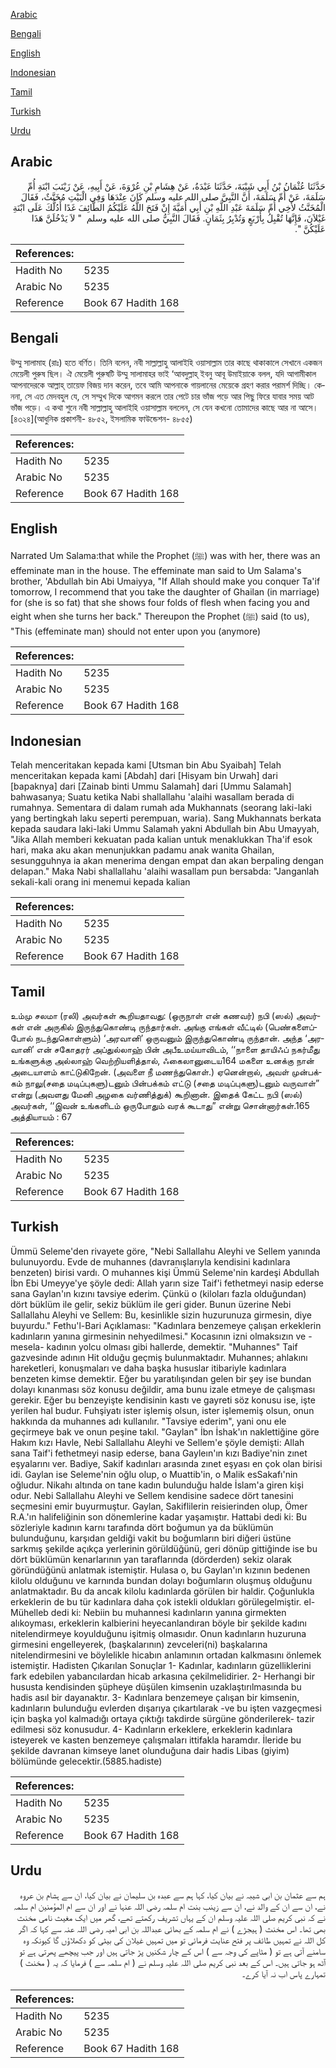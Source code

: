 [Arabic](#arabic)

[Bengali](#bengali)

[English](#english)

[Indonesian](#indonesian)

[Tamil](#tamil)

[Turkish](#turkish)

[Urdu](#urdu)

## Arabic


<div dir="rtl" lang="ar" style={{fontSize:'larger',backgroundColor:'#f8f9fa',padding:20}}>
حَدَّثَنَا عُثْمَانُ بْنُ أَبِي شَيْبَةَ، حَدَّثَنَا عَبْدَةُ، عَنْ هِشَامِ بْنِ عُرْوَةَ، عَنْ أَبِيهِ، عَنْ زَيْنَبَ ابْنَةِ أُمِّ سَلَمَةَ، عَنْ أُمِّ سَلَمَةَ، أَنَّ النَّبِيَّ صلى الله عليه وسلم كَانَ عِنْدَهَا وَفِي الْبَيْتِ مُخَنَّثٌ، فَقَالَ الْمُخَنَّثُ لأَخِي أُمِّ سَلَمَةَ عَبْدِ اللَّهِ بْنِ أَبِي أُمَيَّةَ إِنْ فَتَحَ اللَّهُ عَلَيْكُمُ الطَّائِفَ غَدًا أَدُلُّكَ عَلَى ابْنَةِ غَيْلاَنَ، فَإِنَّهَا تُقْبِلُ بِأَرْبَعٍ وَتُدْبِرُ بِثَمَانٍ‏.‏ فَقَالَ النَّبِيُّ صلى الله عليه وسلم ‏ "‏ لاَ يَدْخُلَنَّ هَذَا عَلَيْكُنَّ ‏"‏‏.‏
</div>
<div style={{backgroundColor:'#f8f9fa',padding:20, marginBottom: 10}}><table> <thead> <tr> <th>References:</th> <th></th> </tr> </thead> <tbody><tr><td>Hadith No</td><td>5235</td></tr><tr><td>Arabic No</td><td>5235</td></tr><tr><td>Reference</td><td>Book 67 Hadith 168</td></tr></tbody></table></div>

## Bengali


<div dir="ltr" lang="bn" style={{fontSize:'larger',backgroundColor:'#f8f9fa',padding:20}}>
উম্মু সালামাহ (রাঃ) হতে বর্ণিত। তিনি বলেন, নবী সাল্লাল্লাহু আলাইহি ওয়াসাল্লাম তার কাছে থাকাকালে সেখানে একজন মেয়েলী পুরুষ ছিল। ঐ মেয়েলী পুরুষটি উম্মু সালামাহর ভাই ‘আবদুল্লাহ্ ইবনু আবূ উমাইয়াকে বলল, যদি আগামীকাল আপনাদেরকে আল্লাহ্ তায়েফ বিজয় দান করেন, তবে আমি আপনাকে গায়লানের মেয়েকে গ্রহণ করার পরামর্শ দিচ্ছি। কেননা, সে এত মেদবহুল যে, সে সম্মুখ দিকে আগমন করলে তার পেটে চার ভাঁজ পড়ে আর পিছু ফিরে যাবার সময় আট ভাঁজ পড়ে। এ কথা শুনে নবী সাল্লাল্লাহু আলাইহি ওয়াসাল্লাম বললেন, সে যেন কখনো তোমাদের কাছে আর না আসে। [৪৩২৪](আধুনিক প্রকাশনী- ৪৮৫২, ইসলামিক ফাউন্ডেশন- ৪৮৫৫)
</div>
<div style={{backgroundColor:'#f8f9fa',padding:20, marginBottom: 10}}><table> <thead> <tr> <th>References:</th> <th></th> </tr> </thead> <tbody><tr><td>Hadith No</td><td>5235</td></tr><tr><td>Arabic No</td><td>5235</td></tr><tr><td>Reference</td><td>Book 67 Hadith 168</td></tr></tbody></table></div>

## English


<div dir="ltr" lang="en" style={{fontSize:'larger',backgroundColor:'#f8f9fa',padding:20}}>
Narrated Um Salama:that while the Prophet (ﷺ) was with her, there was an effeminate man in the house. The effeminate man said to Um Salama's brother, 'Abdullah bin Abi Umaiyya, "If Allah should make you conquer Ta'if tomorrow, I recommend that you take the daughter of Ghailan (in marriage) for (she is so fat) that she shows four folds of flesh when facing you and eight when she turns her back." Thereupon the Prophet (ﷺ) said (to us), "This (effeminate man) should not enter upon you (anymore)
</div>
<div style={{backgroundColor:'#f8f9fa',padding:20, marginBottom: 10}}><table> <thead> <tr> <th>References:</th> <th></th> </tr> </thead> <tbody><tr><td>Hadith No</td><td>5235</td></tr><tr><td>Arabic No</td><td>5235</td></tr><tr><td>Reference</td><td>Book 67 Hadith 168</td></tr></tbody></table></div>

## Indonesian


<div dir="ltr" lang="id" style={{fontSize:'larger',backgroundColor:'#f8f9fa',padding:20}}>
Telah menceritakan kepada kami [Utsman bin Abu Syaibah] Telah menceritakan kepada kami [Abdah] dari [Hisyam bin Urwah] dari [bapaknya] dari [Zainab binti Ummu Salamah] dari [Ummu Salamah] bahwasanya; Suatu ketika Nabi shallallahu 'alaihi wasallam berada di rumahnya. Sementara di dalam rumah ada Mukhannats (seorang laki-laki yang bertingkah laku seperti perempuan, waria). Sang Mukhannats berkata kepada saudara laki-laki Ummu Salamah yakni Abdullah bin Abu Umayyah, "Jika Allah memberi kekuatan pada kalian untuk menaklukkan Tha'if esok hari, maka aku akan menunjukkan padamu anak wanita Ghailan, sesungguhnya ia akan menerima dengan empat dan akan berpaling dengan delapan." Maka Nabi shallallahu 'alaihi wasallam pun bersabda: "Janganlah sekali-kali orang ini menemui kepada kalian
</div>
<div style={{backgroundColor:'#f8f9fa',padding:20, marginBottom: 10}}><table> <thead> <tr> <th>References:</th> <th></th> </tr> </thead> <tbody><tr><td>Hadith No</td><td>5235</td></tr><tr><td>Arabic No</td><td>5235</td></tr><tr><td>Reference</td><td>Book 67 Hadith 168</td></tr></tbody></table></div>

## Tamil


<div dir="ltr" lang="ta" style={{fontSize:'larger',backgroundColor:'#f8f9fa',padding:20}}>
உம்மு சலமா (ரலி) அவர்கள் கூறியதாவது: (ஒருநாள் என் கணவர்) நபி (ஸல்) அவர்கள் என் அருகில் இருந்துகொண்டி ருந்தார்கள். அங்கு எங்கள் வீட்டில் (பெண்களைப்போல் நடந்துகொள்ளும்) ‘அரவானி’ ஒருவனும் இருந்துகொண்டி ருந்தான். அந்த ‘அரவானி’ என் சகோதரர் அப்துல்லாஹ் பின் அபீஉமய்யாவிடம், ‘‘நாளை தாயிஃப் நகர்மீது உங்களுக்கு அல்லாஹ் வெற்றியளித்தால், ஃகைலானுடைய164 மகளை உனக்கு நான் அடையாளம் காட்டுகிறேன். (அவளை நீ மணந்துகொள்.) ஏனென்றால், அவள் முன்பக்கம் நாலு(சதை மடிப்புகளு)டனும் பின்பக்கம் எட்டு (சதை மடிப்புகளு)டனும் வருவாள்” என்று (அவளது மேனி அழகை வர்ணித்துக்) கூறினான். இதைக் கேட்ட நபி (ஸல்) அவர்கள், ‘‘இவன் உங்களிடம் ஒருபோதும் வரக் கூடாது” என்று சொன்னார்கள்.165 அத்தியாயம் : 67
</div>
<div style={{backgroundColor:'#f8f9fa',padding:20, marginBottom: 10}}><table> <thead> <tr> <th>References:</th> <th></th> </tr> </thead> <tbody><tr><td>Hadith No</td><td>5235</td></tr><tr><td>Arabic No</td><td>5235</td></tr><tr><td>Reference</td><td>Book 67 Hadith 168</td></tr></tbody></table></div>

## Turkish


<div dir="ltr" lang="tr" style={{fontSize:'larger',backgroundColor:'#f8f9fa',padding:20}}>
Ümmü Seleme'den rivayete göre, "Nebi Sallallahu Aleyhi ve Sellem yanında bulunuyordu. Evde de muhannes (davranışlarıyla kendisini kadınlara benzeten) birisi vardı. O muhannes kişi Ümmü Seleme'nin kardeşi Abdullah İbn Ebi Umeyye'ye şöyle dedi: Allah yarın size Taif'i fethetmeyi nasip ederse sana Gaylan'ın kızını tavsiye ederim. Çünkü o (kiloları fazla olduğundan) dört büklüm ile gelir, sekiz büklüm ile geri gider. Bunun üzerine Nebi Sallallahu Aleyhi ve Sellem: Bu, kesinlikle sizin huzurunuza girmesin, diye buyurdu." Fethu'l-Bari Açıklaması: "Kadınlara benzemeye çalışan erkeklerin kadınların yanına girmesinin nehyedilmesi." Kocasının izni olmaksızın ve -mesela- kadının yolcu olması gibi hallerde, demektir. "Muhannes" Taif gazvesinde adının Hit olduğu geçmiş bulunmaktadır. Muhannes; ahlakını hareketleri, konuşmaları ve daha başka hususlar itibariyle kadınlara benzeten kimse demektir. Eğer bu yaratılışından gelen bir şey ise bundan dolayı kınanması söz konusu değildir, ama bunu izale etmeye de çalışması gerekir. Eğer bu benzeyişte kendisinin kastı ve gayreti söz konusu ise, işte yerilen hal budur. Fuhşiyatı ister işlemiş olsun, ister işlememiş olsun, onun hakkında da muhannes adı kullanılır. "Tavsiye ederim", yani onu ele geçirmeye bak ve onun peşine takıl. "Gaylan" İbn İshak'ın naklettiğine göre Hakım kızı Havle, Nebi Sallallahu Aleyhi ve Sellem'e şöyle demişti: Allah sana Taif'i fethetmeyi nasip ederse, bana Gayleın'ın kızı Badiye'nin zınet eşyalarını ver. Badiye, Sakif kadınları arasında zınet eşyası en çok olan birisi idi. Gaylan ise Seleme'nin oğlu olup, o Muattib'in, o Malik esSakafı'nin oğludur. Nikahı altında on tane kadın bulunduğu halde İslam'a giren kişi odur. Nebi Sallallahu Aleyhi ve Sellem kendisine sadece dört tanesini seçmesini emir buyurmuştur. Gaylan, Sakiflilerin reisierinden olup, Ömer R.A.'ın halifeliğinin son dönemlerine kadar yaşamıştır. Hattabi dedi ki: Bu sözleriyle kadının karnı tarafında dört boğumun ya da büklümün bulunduğunu, karşıdan geldiği vakit bu boğumların biri diğeri üstüne sarkmış şekilde açıkça yerlerinin görüldüğünü, geri dönüp gittiğinde ise bu dört büklümün kenarlarının yan taraflarında (dörderden) sekiz olarak göründüğünü anlatmak istemiştir. Hulasa o, bu Gaylan'ın kızının bedenen kilolu olduğunu ve karnında bundan dolayı boğumların oluşmuş olduğunu anlatmaktadır. Bu da ancak kilolu kadınlarda görülen bir haldir. Çoğunlukla erkeklerin de bu tür kadınlara daha çok istekli oldukları görülegelmiştir. el-Mühelleb dedi ki: Nebiin bu muhannesi kadınların yanına girmekten alıkoyması, erkeklerin kalbierini heyecanlandıran böyle bir şekilde kadını nitelendirmeye koyulduğunu işitmiş olmasıdır. Onun kadınların huzuruna girmesini engelleyerek, (başkalarının) zevceleri(ni) başkalarına nitelendirmesini ve böylelikle hicabın anlamının ortadan kalkmasını önlemek istemiştir. Hadisten Çıkarılan Sonuçlar 1- Kadınlar, kadınların güzelliklerini fark edebilen yabancılardan hicab arkasına çekilmelidirier. 2- Herhangi bir hususta kendisinden şüpheye düşülen kimsenin uzaklaştırılmasında bu hadis asıl bir dayanaktır. 3- Kadınlara benzemeye çalışan bir kimsenin, kadınların bulunduğu evIerden dışarıya çıkartılarak -ve bu işten vazgeçmesi için başka yol kalmadığı ortaya çıktığı takdirde sürgüne gönderilerek- tazir edilmesi söz konusudur. 4- Kadınların erkeklere, erkeklerin kadınlara isteyerek ve kasten benzemeye çalışmaları ittifakla haramdır. İleride bu şekilde davranan kimseye lanet olunduğuna dair hadis Libas (giyim) bölümünde gelecektir.(5885.hadiste)
</div>
<div style={{backgroundColor:'#f8f9fa',padding:20, marginBottom: 10}}><table> <thead> <tr> <th>References:</th> <th></th> </tr> </thead> <tbody><tr><td>Hadith No</td><td>5235</td></tr><tr><td>Arabic No</td><td>5235</td></tr><tr><td>Reference</td><td>Book 67 Hadith 168</td></tr></tbody></table></div>

## Urdu


<div dir="rtl" lang="ur" style={{fontSize:'larger',backgroundColor:'#f8f9fa',padding:20}}>
ہم سے عثمان بن ابی شیبہ نے بیان کیا، کہا ہم سے عبدہ بن سلیمان نے بیان کیا، ان سے ہشام بن عروہ نے، ان سے ان کے والد نے، ان سے زینب بنت ام سلمہ رضی اللہ عنہا نے اور ان سے ام المؤمنین ام سلمہ نے کہ نبی کریم صلی اللہ علیہ وسلم ان کے یہاں تشریف رکھتے تھے، گھر میں ایک مغیث نامی مخنث بھی تھا۔ اس مخنث ( ہیجڑے ) نے ام سلمہ کے بھائی عبداللہ بن ابی امیہ رضی اللہ عنہ سے کہا کہ اگر کل اللہ نے تمہیں طائف پر فتح عنایت فرمائی تو میں تمہیں غیلان کی بیٹی کو دکھلاؤں گا کیونکہ وہ سامنے آتی ہے تو ( مٹاپے کی وجہ سے ) اس کے چار شکنیں پڑ جاتی ہیں اور جب پیچھے پھرتی ہے تو آٹھ ہو جاتی ہیں۔ اس کے بعد نبی کریم صلی اللہ علیہ وسلم نے ( ام سلمہ سے ) فرمایا کہ یہ ( مخنث ) تمہارے پاس اب نہ آیا کرے۔
</div>
<div style={{backgroundColor:'#f8f9fa',padding:20, marginBottom: 10}}><table> <thead> <tr> <th>References:</th> <th></th> </tr> </thead> <tbody><tr><td>Hadith No</td><td>5235</td></tr><tr><td>Arabic No</td><td>5235</td></tr><tr><td>Reference</td><td>Book 67 Hadith 168</td></tr></tbody></table></div>